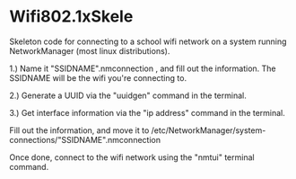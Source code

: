 # Wifi802.1xSkele
Skeleton code for connecting to a school wifi network on a system running NetworkManager (most linux distributions).


1.) Name it "SSIDNAME".nmconnection , and fill out the information. The SSIDNAME will be the wifi you're connecting to.

2.) Generate a UUID via the "uuidgen" command in the terminal.

3.) Get interface information via the "ip address" command in the terminal.


Fill out the information, and move it to /etc/NetworkManager/system-connections/"SSIDNAME".nmconnection

Once done, connect to the wifi network using the "nmtui" terminal command.

